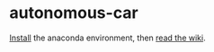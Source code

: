 # autonomous-car


[Install](https://github.com/udacity/CarND-Term1-Starter-Kit/blob/master/doc/configure_via_anaconda.md)
 the anaconda environment, then [read the wiki](https://github.com/alemelis/autonomous-car/wiki).
